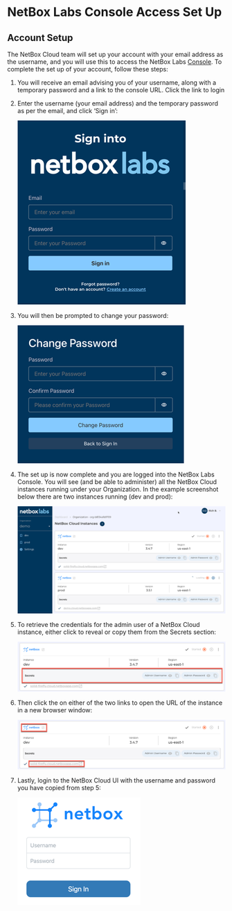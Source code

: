 # NetBox Labs Console Access Set Up

## Account Setup

The NetBox Cloud team will set up your account with your email address as the username, and you will use this to access the NetBox Labs [Console](https://console.netboxlabs.com/dashboard/). To complete the set up of your account, follow these steps: 

1. You will receive an email advising you of your username, along with a temporary password and a link to the console URL. Click the link to login

2. Enter the username (your email address) and the temporary password as per the email, and click ‘Sign in’: 

    ![temp password signin](../images/console_access/tmp_pwd_signin.png)

3. You will then be prompted to change your password: 

    ![change password](../images/console_access/change_pwd.png)

4. The set up is now complete and you are logged into the NetBox Labs Console. You will see (and be able to administer) all the NetBox Cloud instances running under your Organization. In the example screenshot below there are two instances running (dev and prod): 

    ![view instances](../images/console_access/view_instances.png)

5. To retrieve the credentials for the admin user of a NetBox Cloud instance, either click to reveal or copy them from the Secrets section: 

    ![retrieve admin credentials](../images/console_access/get_secrets.png)

6. Then click the on either of the two links to open the URL of the instance in a new browser window:

    ![launch ui](../images/console_access/launch_ui.png)

7. Lastly, login to the NetBox Cloud UI with the username and password you have copied from step 5: 

    ![admin login](../images/console_access/admin_login.png)
